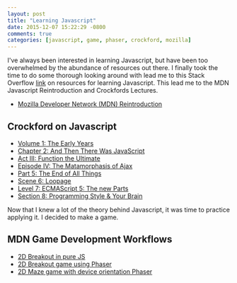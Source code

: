 ```yaml
---
layout: post
title: "Learning Javascript"
date: 2015-12-07 15:22:29 -0800
comments: true
categories: [javascript, game, phaser, crockford, mozilla]
---
```


I've always been interested in learning Javascript, but have been too overwhelmed by the abundance of resources out there. I finally took the time to do some thorough looking around with lead me to this Stack Overflow [link](http://goo.gl/iPMGV) on resources for learning Javascript. This lead me to the MDN Javascript Reintroduction and Crockfords Lectures.

* [Mozilla Developer Network (MDN) Reintroduction](https://developer.mozilla.org/en-US/docs/Web/JavaScript/A_re-introduction_to_JavaScript)

## Crockford on Javascript

* [Volume 1: The Early Years](https://www.youtube.com/watch?v=JxAXlJEmNMg)
* [Chapter 2: And Then There Was JavaScript](https://www.youtube.com/watch?v=RO1Wnu-xKoY)
* [Act III: Function the Ultimate](https://www.youtube.com/watch?v=ya4UHuXNygM)
* [Episode IV: The Matamorphasis of Ajax](https://www.youtube.com/watch?v=Fv9qT9joc0M)
* [Part 5: The End of All Things](https://www.youtube.com/watch?v=47Ceot8yqeI)
* [Scene 6: Loopage](https://www.youtube.com/watch?v=QgwSUtYSUqA)
* [Level 7: ECMAScript 5: The new Parts](https://www.youtube.com/watch?v=UTEqr0IlFKY)
* [Section 8: Programming Style & Your Brain](https://www.youtube.com/watch?v=taaEzHI9xyY)

<!-- more -->

Now that I knew a lot of the theory behind Javascript, it was time to practice applying it. I decided to make a game.

## MDN Game Development Workflows

* [2D Breakout in pure JS](https://developer.mozilla.org/en-US/docs/Games/Workflows/2D_Breakout_game_pure_JavaScript)
* [2D Breakout game using Phaser](https://developer.mozilla.org/en-US/docs/Games/Workflows/2D_Breakout_game_Phaser)
* [2D Maze game with device orientation Phaser](https://developer.mozilla.org/en-US/docs/Games/Workflows/HTML5_Gamedev_Phaser_Device_Orientation)
  <!-- * [Try it!]({{ root_url }} /source/resources/games/breakout/index.html)) -->